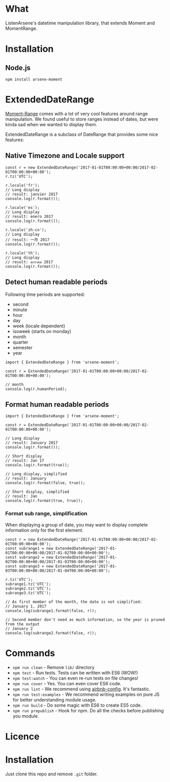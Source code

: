 # What
ListenArsene's datetime manipulation library, that extends Moment and MomentRange.

# Installation

## Node.js
```
npm install arsene-moment
```

# ExtendedDateRange

[Moment-Range](https://github.com/gf3/moment-range) comes with a lot of very cool features around 
 range manipulation. We found useful to store ranges instead of dates, but were kinda sad 
 when we wanted to display them.
 
 ExtendedDateRange is a subclass of DateRange that provides some nice features:
 
## Native Timezone and Locale support

```
const r = new ExtendedDateRange('2017-01-01T00:00:00+00:00/2017-02-01T00:00:00+00:00');
r.tz('UTC');

r.locale('fr');
// Long display
// result: janvier 2017
console.log(r.format());

r.locale('es');
// Long display
// result: enero 2017
console.log(r.format());

r.locale('zh-cn');
// Long display
// result: 一月 2017
console.log(r.format());

r.locale('th');
// Long display
// result: มกราคม 2017
console.log(r.format());
```

## Detect human readable periods

Following time periods are supported:
* second
* minute
* hour
* day
* week (locale dependent)
* isoweek (starts on monday)
* month
* quarter
* semester
* year


```
import { ExtendedDateRange } from 'arsene-moment';

const r = ExtendedDateRange('2017-01-01T00:00:00+00:00/2017-02-01T00:00:00+00:00');

// month
console.log(r.humanPeriod);
```

## Format human readable periods
```
import { ExtendedDateRange } from 'arsene-moment';

const r = ExtendedDateRange('2017-01-01T00:00:00+00:00/2017-02-01T00:00:00+00:00');

// Long display
// result: January 2017
console.log(r.format());

// Short display
// result: Jan 17
console.log(r.format(true));

// Long display, simplified
// result: January
console.log(r.format(false, true));

// Short display, simplified
// result: Jan
console.log(r.format(true, true));
```

### Format sub range, simplification

When displaying a group of date, you may want to display complete information
only for the first element.

```
const r = new ExtendedDateRange('2017-01-01T00:00:00+00:00/2017-02-01T00:00:00+00:00');
const subrange1 = new ExtendedDateRange('2017-01-01T00:00:00+00:00/2017-01-02T00:00:00+00:00');
const subrange2 = new ExtendedDateRange('2017-01-02T00:00:00+00:00/2017-01-03T00:00:00+00:00');
const subrange3 = new ExtendedDateRange('2017-01-03T00:00:00+00:00/2017-01-04T00:00:00+00:00');

r.tz('UTC');
subrange1.tz('UTC');
subrange2.tz('UTC');
subrange3.tz('UTC');

// As first member of the month, the date is not simplified:
// January 1, 2017
console.log(subrange1.format(false, r));

// Second member don't need as much information, so the year is pruned from the output
// January 2
console.log(subrange2.format(false, r));

```

# Commands
- `npm run clean` - Remove `lib/` directory
- `npm test` - Run tests. Tests can be written with ES6 (WOW!)
- `npm test:watch` - You can even re-run tests on file changes!
- `npm run cover` - Yes. You can even cover ES6 code.
- `npm run lint` - We recommend using [airbnb-config](https://github.com/airbnb/javascript/tree/master/packages/eslint-config-airbnb). It's fantastic.
- `npm run test:examples` - We recommend writing examples on pure JS for better understanding module usage.
- `npm run build` - Do some magic with ES6 to create ES5 code.
- `npm run prepublish` - Hook for npm. Do all the checks before publishing you module.

# Licence

# Installation
Just clone this repo and remove `.git` folder.

